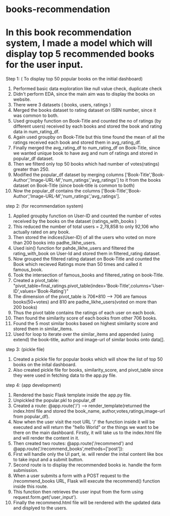 # books-recommendation
# In this book recommendation system, I made a model which will display top 5 recommended books for the user input.
Step 1: ( To display top 50 popular books on the initial dashboard)
1. Performed basic data exploration like null value check, duplicate check
2. Didn't perform EDA, since the main aim was to display the books on website.
3. There were 3 datasets ( books, users, ratings )
4. Merged the books dataset to rating dataset on ISBN number, since it was common to both.
5. Used groupby function on Book-Title and counted the no of ratings (by different users) received by each books and stored the book and rating data in num_rating_df.
6. Again used groupby on Book-Title but this time found the mean of all the ratings received each book and stored them in avg_rating_df.
7. Finally merged the avg_rating_df to num_rating_df on Book-Title, since we wanted unique book to have avg and num  of ratings and stored in popular_df dataset.
8. Then we filterd only top 50 books which had number of votes(ratings) greater than 250.
9. Modified the popular_df dataset by merging columns ['Book-Title','Book-Author','Image-URL-M','num_ratings','avg_ratings'] to it from the books dataset on Book-Title (since book-title is common to both)
10. Now the popular_df contains the columns ['Book-Title','Book-Author','Image-URL-M','num_ratings','avg_ratings'].


step 2: (for recommendation system)
1. Applied groupby function on User-ID and counted the number of votes received by the books  on the dataset (ratings_with_books )
2. This reduced the number of total users = 2,78,858 to only 92,106 who actually rated on any book.
3. Then stored the indices(User-ID) of all the users who voted on more than 200 books into padhe_likhe_users.
4. Used isin() function for pahde_likhe_users and filtered the rating_with_book on User-Id and stored them in filtered_rating dataset.
5. Now grouped the filtered rating dataset on Book-Title and counted the Book which recieved Ratings more than 50 times and called it famous_book.
6. Took the intersection of famous_books and filtered_rating on book-Title.
7. Created a pivot_table: "pivot_table=final_ratings.pivot_table(index='Book-Title',columns='User-ID',values='Book-Rating')"
8. The dimension of the pivot_table is 706*810 --> 706 are famous books(50+votes) and 810 are padhe_likhe_users(voted on more than 200 books)
9. Thus the pivot table contains the ratings of each user on each book.
10. Then found the similarity score of each books from other 706 books.
11. Found the 5 most similar books based on highest similarity score and stored them in similar_items.
12. Used for loop to iterate over the similar_items and appended (using extend) the book-title, author and image-url of similar books onto data[].


step 3: (pickle file)
1. Created a pickle file for popular books which will show the list of top 50 books on the inital dashboard.
2. Also created pickle file for books, similarity_score, and pivot_table since they were used in fetching data to the app.py file.


step 4: (app development)
1. Rendered the basic Flask template inside the app.py file.
2. Unpickled the popular.pkl to popular_df 
3. Created a route: @app.route('/') --> render_template(returned the index.html file and stored the book_name, author,votes,ratings,image-url from popular_df).
4. Now when the user visit the root URL '/' the function inside it will be executed and will return the "hello World" or the things we want to be there on the main dashboard. Firstly, it will take us to the index.html file and will render the content in it.
5. Then created two routes: @app.route('/recommend') and @app.route('/recommend_books',methods=['post']):
6. First will handle only the UI part, ie. will render the inital content like box to take input and a submit button.
7. Second route is to display the recommended books ie. handle the form submission.
8. When a user submits a form with a POST request to the /recommend_books URL, Flask will execute the recommend() function inside this route.
9. This function then retrieves the user input from the form using request.form.get('user_input').
10. Finally the recommend.html file will be rendered with the updated data and displyed to the users.
